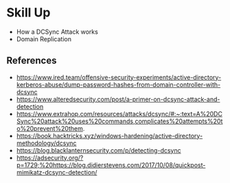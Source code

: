 # Skill Up
- How a DCSync Attack works 
- Domain Replication

## References
- https://www.ired.team/offensive-security-experiments/active-directory-kerberos-abuse/dump-password-hashes-from-domain-controller-with-dcsync
- https://www.alteredsecurity.com/post/a-primer-on-dcsync-attack-and-detection
- https://www.extrahop.com/resources/attacks/dcsync/#:~:text=A%20DCSync%20attack%20uses%20commands,complicates%20attempts%20to%20prevent%20them.
- https://book.hacktricks.xyz/windows-hardening/active-directory-methodology/dcsync
- https://blog.blacklanternsecurity.com/p/detecting-dcsync
- https://adsecurity.org/?p=1729;%20https://blog.didierstevens.com/2017/10/08/quickpost-mimikatz-dcsync-detection/